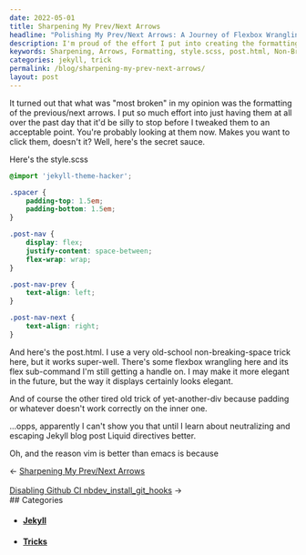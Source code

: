 ```yaml
---
date: 2022-05-01
title: Sharpening My Prev/Next Arrows
headline: "Polishing My Prev/Next Arrows: A Journey of Flexbox Wrangling and Liquid Directive Neutralizing"
description: I'm proud of the effort I put into creating the formatting of the previous/next arrows on my website. I used style.scss, post.html, a non-breaking-space trick, and flexbox wrangling to make them look elegant. I'm still learning how to neutralize and escape Jekyll blog post Liquid directives, but I'm excited to share the results of my work. Click to read more!
keywords: Sharpening, Arrows, Formatting, style.scss, post.html, Non-Breaking-Space, Trick, Flexbox, Wrangling, Neutralize, Escape, Jekyll, Blog, Liquid, Directives, Results, Effort, Appealing, Proud, Work
categories: jekyll, trick
permalink: /blog/sharpening-my-prev-next-arrows/
layout: post
---
```



It turned out that what was "most broken" in my opinion was the formatting of
the previous/next arrows. I put so much effort into just having them at all
over the past day that it'd be silly to stop before I tweaked them to an
acceptable point. You're probably looking at them now. Makes you want to click
them, doesn't it? Well, here's the secret sauce.

Here's the style.scss

```css
@import 'jekyll-theme-hacker';

.spacer {
    padding-top: 1.5em;
    padding-bottom: 1.5em;
}

.post-nav {
    display: flex;
    justify-content: space-between;
    flex-wrap: wrap;
}

.post-nav-prev {
    text-align: left;
}

.post-nav-next {
    text-align: right;
}
```

And here's the post.html. I use a very old-school non-breaking-space trick
here, but it works super-well. There's some flexbox wrangling here and its
flex sub-command I'm still getting a handle on. I may make it more elegant in
the future, but the way it displays certainly looks elegant.

And of course the other tired old trick of yet-another-div because padding or
whatever doesn't work correctly on the inner one.

...opps, apparently I can't show you that until I learn about neutralizing and
escaping Jekyll blog post Liquid directives better.

Oh, and the reason vim is better than emacs is because


<div class="post-nav"><div class="post-nav-prev"><span class="arrow">&larr;&nbsp;</span><a href="/blog/sharpening-my-prev-next-arrows/">Sharpening My Prev/Next Arrows</a></div> &nbsp; <div class="post-nav-next"><a href="/blog/disabling-github-ci-nbdev-install-git-hooks/">Disabling Github CI nbdev_install_git_hooks</a><span class="arrow">&nbsp;&rarr;</span></div></div>
## Categories

<ul>
<li><h4><a href='/jekyll/'>Jekyll</a></h4></li>
<li><h4><a href='/trick/'>Tricks</a></h4></li></ul>